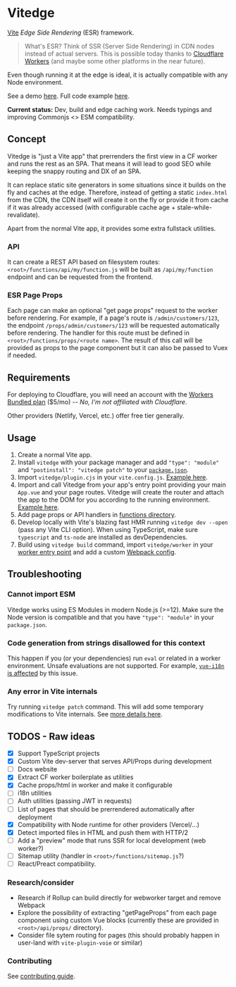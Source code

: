 # Vitedge

[Vite](https://github.com/vitejs/vite) _Edge Side Rendering_ (ESR) framework.

> What's ESR? Think of SSR (Server Side Rendering) in CDN nodes instead of actual servers. This is possible today thanks to [Cloudflare Workers](https://workers.cloudflare.com/) (and maybe some other platforms in the near future).

Even though running it at the edge is ideal, it is actually compatible with any Node environment.

See a demo [here](https://vitedge.zable.workers.dev/). Full code example [here](./example).

**Current status:** Dev, build and edge caching work. Needs typings and improving Commonjs <> ESM compatibility.

## Concept

Vitedge is "just a Vite app" that prerrenders the first view in a CF worker and runs the rest as an SPA. That means it will lead to good SEO while keeping the snappy routing and DX of an SPA.

It can replace static site generators in some situations since it builds on the fly and caches at the edge. Therefore, instead of getting a static `index.html` from the CDN, the CDN itself will create it on the fly or provide it from cache if it was already accessed (with configurable cache age + stale-while-revalidate).

Apart from the normal Vite app, it provides some extra fullstack utilities.

### API

It can create a REST API based on filesystem routes: `<root>/functions/api/my/function.js` will be built as `/api/my/function` endpoint and can be requested from the frontend.

### ESR Page Props

Each page can make an optional "get page props" request to the worker before rendering. For example, if a page's route is `/admin/customers/123`, the endpoint `/props/admin/customers/123` will be requested automatically before rendering. The handler for this route must be defined in `<root>/functions/props/<route name>`. The result of this call will be provided as props to the page component but it can also be passed to Vuex if needed.

## Requirements

For deploying to Cloudflare, you will need an account with the [Workers Bundled plan](https://workers.cloudflare.com/sites#plans) (\$5/mo) -- _No, I'm not affiliated with Cloudflare_.

Other providers (Netlify, Vercel, etc.) offer free tier generally.

## Usage

1. Create a normal Vite app.
2. Install `vitedge` with your package manager and add `"type": "module"` and `"postinstall": "vitedge patch"` to your [`package.json`](./src/package.json).
3. Import `vitedge/plugin.cjs` in your `vite.config.js`. [Example here](./example/vite.config.ts).
4. Import and call Vitedge from your app's entry point providing your main `App.vue` and your page routes. Vitedge will create the router and attach the app to the DOM for you according to the running environment. [Example here](./example/src/main.ts).
5. Add page props or API handlers in [functions directory](./example/functions).
6. Develop locally with Vite's blazing fast HMR running `vitedge dev --open` (pass any Vite CLI option). When using TypeScript, make sure `typescript` and `ts-node` are installed as devDependencies.
7. Build using `vitedge build` command, import `vitedge/worker` in your [worker entry point](./example/worker-site/index.js) and add a custom [Webpack config](./example/worker-site/webpack.config.js).

## Troubleshooting

### Cannot import ESM

Vitedge works using ES Modules in modern Node.js (>=12). Make sure the Node version is compatible and that you have `"type": "module"` in your `package.json`.

### Code generation from strings disallowed for this context

This happen if you (or your dependencies) run `eval` or related in a worker environment. Unsafe evaluations are not supported. For example, [`vue-i18n` is affected](https://github.com/intlify/vue-i18n-next/issues/198) by this issue.

### Any error in Vite internals

Try running `vitedge patch` command. This will add some temporary modifications to Vite internals. See [more details here](./core/bin/cli.js).

## TODOS - Raw ideas

- [x] Support TypeScript projects
- [x] Custom Vite dev-server that serves API/Props during development
- [ ] Docs website
- [x] Extract CF worker boilerplate as utilities
- [x] Cache props/html in worker and make it configurable
- [ ] i18n utilities
- [ ] Auth utilities (passing JWT in requests)
- [ ] List of pages that should be prerrendered automatically after deployment
- [x] Compatibility with Node runtime for other providers (Vercel/...)
- [x] Detect imported files in HTML and push them with HTTP/2
- [ ] Add a "preview" mode that runs SSR for local development (web worker?)
- [ ] Sitemap utility (handler in `<root>/functions/sitemap.js`?)
- [ ] React/Preact compatibility.

### Research/consider

- Research if Rollup can build directly for webworker target and remove Webpack
- Explore the possibility of extracting "getPageProps" from each page component using custom Vue blocks (currently these are provided in `<root>/api/props/` directory).
- Consider file sytem routing for pages (this should probably happen in user-land with `vite-plugin-voie` or similar)

### Contributing

See [contributing guide](./.github/contributing.md).
